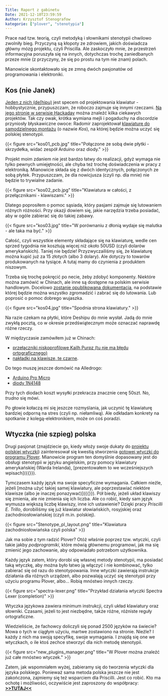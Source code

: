 ```yaml
---
Title: Raport z gabinetu
Date: 2021-12-10T23:59:59
Author: Krzysztof Stenografow
kategorie: ["plover", "stenotypia"]
---
```


Prace nad tzw. teorią, czyli metodyką i słownikami stenotypii chwilowo zwolniły bieg. Przyczyną są kłopoty ze zdrowiem, jakich doświadcza główny mózg projektu, czyli Priscilla. Ale zaskoczyło mnie, że przestrzeń informacyjna poruszyła się na innych, dotychczas trochę zaniedbanych przeze mnie (z przyczyny, że się po prostu na tym nie znam) polach.

Mianowicie skontaktowało się ze zmną dwóch pasjonatów od programowania i elektroniki. 

## Kos (nie Janek)

[Jeden z nich (deʃhipu)](https://hackaday.io/deshipu) jest specem od projektowania klawiatur - hobbystycznie, przypuszczam, że roboczo zajmuje się innymi rzeczami. [Na jego stronie w serwisie Hackaday](https://hackaday.io/deshipu) można znaleźć kilka ciekawych projektów. Tak czy owak, krótka wymiana mejli i pogaduchy na discordzie przyniosły błyskawiczne owoce: Radomir zaprojektował [klawiaturę do samodzielnego montażu](https://github.com/deshipu/kos-steno) (o nazwie *Kos*), na której będzie można uczyć się polskiej stenotypii.

{{< figure src="kos01_pcb.jpg" title="Połączone ze sobą dwie płytki - skrzydełka, widać zespół Arduino oraz diody." >}}

Projekt moim zdaniem nie jest bardzo łatwy do realizacji, gdyż wymaga nie tylko pewnych umiejętności, ale chyba też trochę doświadczenia w pracy z elektroniką. Mianowicie składa się z dwóch identycznych, połączonych ze sobą płytek. Przypuszczam, że dla nowicjusza (czyli np. dla mnie) nie będzie to trywialne zadanie.

{{< figure src="kos02_pcb.jpg" title="Klawiatura w całości, z przełącznikami - klawiszami." >}}

Dlatego poprosiłem o pomoc sąsiada, który pasjami zajmuje się lutowaniem różnych różności. Przy okazji dowiem się, jakie narzędzia trzeba posiadać, aby w ogóle zabierać się do takiej zabawy.

{{< figure src="kos03.jpg" title="W porównaniu z dłonią wydaje się malutka - ale taka ma być." >}}

Całość, czyli wszystkie elementy składające się na klawiaturę, wedle cen sprzed tygodnia nie kosztują więcej niż około 50USD (czyli dolarów amerykańskich). Taniej nie będzie! Przyzwyczailiśmy się, że klawiaturę można kupić już za 15 złotych (albo 3 dolary). Ale dotyczy to towarów produkowanych na tysiące. A tutaj mamy do czynienia z produktem niszowym.

Trzeba się trochę pokręcić po necie, żeby zdobyć komponenty. Niektóre można zamówić w Chinach, ale inne są dostępne na polskim serwisie handlowym. Docelowo [zostanie opublikowana dokumentacja](https://github.com/deshipu/kos-steno), na podstawie której będzie można wszystko zgromadzić i zabrać się do lutowania. Lub poprosić o pomoc dobrego wujaszka.

{{< figure src="kos04.jpg" title="Spodnia strona klawiatury." >}}

Na razie czekam na płytki, które Deshipu do mnie wysłał. Jadą do mnie zwykłą pocztą, co w okresie przedświątecznym może oznaczać naprawdę różne rzeczy. 

W międzyczasie zamówiłem już w Chinach: 

 - [przełączniki niskoprofilowe Kailh Purpz (tu nie ma błędu ortograficznego)](https://www.aliexpress.com/item/1005002656209068.html)
 - [nakładki na klawisze, te czarne](https://www.aliexpress.com/item/32979973961.html). 

Do tego muszę jeszcze domówić na Alledrogo:

 - [Arduino Pro Micro](https://allegro.pl/listing?string=arduino%20pro%20micro)
 - [diody 1N4148](https://allegro.pl/kategoria/prostownicze-pojedyncze-67521?string=dioda%201N4148)

Przy tych diodach koszt wysyłki przekracza znacznie cenę 50szt. No, *trudno* się mówi.

Po głowie kołaczą mi się jeszcze rozmyślania, jak uczynić tę klawiaturę bardziej odporną na stres (czyli np. niełamliwą). Ale odkładam konkrety na spotkanie z kolegą-elektronikiem, może on coś poradzi.

## Wtyczka (nie szpieg) polska

Drugi pasjonat (znajdziecie go, kiedy włoży swoje dukaty do [projektu polskiej wtyczki](https://github.com/flamenco108/plover_polish_slowik/)) zainteresował się kwestią stworzenia [gotowej wtyczki do programu Plover](https://github.com/flamenco108/plover_polish_slowik/). Mianowicie program ten domyślnie dopasowany jest do obsługi stenotypii w języku angielskim, przy pomocy klawiatury amerykańskiej (Warda Irelanda), [prezentowałem to we wcześniejszych wpisach]({{<ref path="2021-07-08_stenotypia-przypomnienie-filozofii">}}). 

Tymczasem każdy język ma swoje specyficzne wymagania. Całkiem nieźle, jeżeli [można użyć takiej samej klawiatury, ale poprzestawiać niektóre klawisze (albo je inaczej ponazywać)]({{<ref path="2011-08-26_miedzynarodowe-klawiatury-stenotypiczne">}}). Pół biedy, jeżeli układ klawiszy się zmienia, ale nie zmienia się ich liczba. Ale co robić, kiedy sam język wymusza większą liczbę klawiszy, inne ich ustawienie? Dzięki pracy *Priscilli E. Trillo*, dorobiliśmy się już klawiatur słowiańskich, rosyjskiej oraz zachodniosłowiańskiej (czyli m.in. polskiej).

{{< figure src="Stenotype_pl_layout.png" title="Klawiatura zachodniosłowiańska czyli polska" >}}

Jak ma sobie z tym radzić Plover? Otóż właśnie poprzez tzw. wtyczki, czyli takie jakby *podprogramiki*, które mówią głównemu programowi, jak ma się zmienić jego zachowanie, aby odpowiadało potrzebom użytkownika. 

Każdy język zatem, który dorobi się własnej metody stenotypii, ma posiadać taką wtyczkę, aby można było łatwo ją włączyć i nie kombinować, tylko zabierać się od razu do stenotypowania. Inne wtyczki zawierają instrukcje działania dla różnych urządzeń, albo pozwalają uczyć się stenotypii przy użyciu programu Plover, albo... Robią mnóstwo innych rzeczy.

{{< figure src="spectra-lexer.png" title="Przykład działania wtyczki Spectra Lexer (completion)" >}}

Wtyczka językowa zawiera minimum instrukcji, czyli układ klawiatury oraz słowniki. Czasami, jeżeli to jest niezbędne, także różne, różniste reguły ortograficzne.

Wiedzieliście, że fachowcy doliczyli się ponad 2500 języków na świecie? Mowa o tych w ciągłym użyciu, martwe zostawiono na stronie. Nieźle? I każdy z nich ma swoją specyfikę, swoje wymagania. I znajdą się one we wtyczkach, o ile ktoś zechce stworzyć dla nich metodę stenotypii.

{{< figure src="new_plugins_manager.png" title="W Plover można znaleźć już całe mnóstwo wtyczek." >}}

Zatem, jak wspomniałem wyżej, zabieramy się do tworzenia wtyczki dla języka polskiego. Ponieważ sama metoda polska jeszcze nie jest zakończona, zajmiemy się też wsparciem dla Priscilli. Jest co robić. Kto ma ochotę i możliwości, oczywiście jest zaproszony do współpracy: **[>>TUTAJ<<](https://github.com/flamenco108/plover_polish_slowik/)**